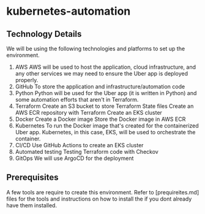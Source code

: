 # kubernetes-automation

## Technology Details
We will be using the following technologies and platforms to set up the environment.

1. AWS
AWS will be used to host the application, cloud infrastructure, and any other services we may need to ensure the Uber app is deployed properly.
2. GitHub
To store the application and infrastructure/automation code
3. Python
Python will be used for the Uber app (it is written in Python) and some automation efforts that aren't in Terraform.
4. Terraform
Create an S3 bucket to store Terraform State files
Create an AWS ECR repository with Terraform
Create an EKS cluster
5. Docker
Create a Docker image
Store the Docker image in AWS ECR
6. Kubernetes
To run the Docker image that's created for the containerized Uber app. Kubernetes, in this case, EKS, will be used to orchestrate the container.
7. CI/CD
Use GitHub Actions to create an EKS cluster
8. Automated testing
Testing Terraform code with Checkov
9. GitOps
We will use ArgoCD for the deployment

## Prerequisites
A few tools are require to create this environment. Refer to [prequireites.md] files for the tools and instructions on how to install the if you dont already have them installed.


